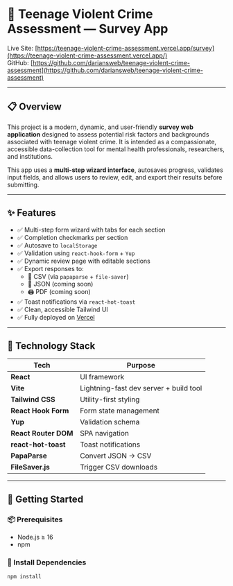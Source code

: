 # 🧠 Teenage Violent Crime Assessment — Survey App

Live Site: [https://teenage-violent-crime-assessment.vercel.app/survey](https://teenage-violent-crime-assessment.vercel.app/)  
GitHub: [https://github.com/dariansweb/teenage-violent-crime-assessment](https://github.com/dariansweb/teenage-violent-crime-assessment)

---

## 📋 Overview

This project is a modern, dynamic, and user-friendly **survey web application** designed to assess potential risk factors and backgrounds associated with teenage violent crime. It is intended as a compassionate, accessible data-collection tool for mental health professionals, researchers, and institutions.

This app uses a **multi-step wizard interface**, autosaves progress, validates input fields, and allows users to review, edit, and export their results before submitting.

---

## ✨ Features

- ✅ Multi-step form wizard with tabs for each section
- ✅ Completion checkmarks per section
- ✅ Autosave to `localStorage`
- ✅ Validation using `react-hook-form` + `Yup`
- ✅ Dynamic review page with editable sections
- ✅ Export responses to:
  - 📄 CSV (via `papaparse` + `file-saver`)
  - 🧾 JSON (coming soon)
  - 🖨️ PDF (coming soon)
- ✅ Toast notifications via `react-hot-toast`
- ✅ Clean, accessible Tailwind UI
- ✅ Fully deployed on [Vercel](https://vercel.com)

---

## 🧱 Technology Stack

| Tech               | Purpose                                  |
|--------------------|-------------------------------------------|
| **React**          | UI framework                              |
| **Vite**           | Lightning-fast dev server + build tool    |
| **Tailwind CSS**   | Utility-first styling                     |
| **React Hook Form**| Form state management                     |
| **Yup**            | Validation schema                         |
| **React Router DOM**| SPA navigation                           |
| **react-hot-toast**| Toast notifications                      |
| **PapaParse**      | Convert JSON → CSV                        |
| **FileSaver.js**   | Trigger CSV downloads                     |

---

## 🚀 Getting Started

### 📦 Prerequisites

- Node.js ≥ 16
- npm

### 🔧 Install Dependencies

```bash
npm install
